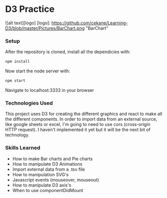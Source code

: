 # D3 Practice
![alt text][logo]
[logo]: https://github.com/cekane/Learning-D3/blob/master/Pictures/BarChart.png "BarChart"

### Setup
After the repository is cloned, install all the dependicies with: 
```sh
npm install
```
Now start the node server with:
```sh
npm start
```
Navigate to localhost:3333 in your browser

### Technologies Used
This project uses D3 for creating the different graphics and react to make all the different components. In order to import data from an external source, like google sheets or excel, I'm going to need to use cors (cross-origin HTTP request). I haven't implemented it yet but it will be the next bit of technology.   

### Skills Learned
* How to make Bar charts and Pie charts 
* How to manipulate D3 Animations
* Import external data from a .tsv file
* How to manipulation SVG's
* Javascript events (mouseover, mouseout)
* How to manipulate D3 axis's 
* When to use componentDidMount
